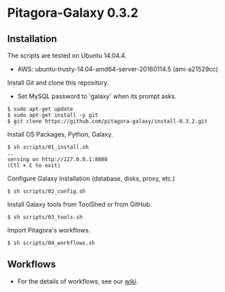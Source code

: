 # Pitagora-Galaxy 0.3.2

## Installation

The scripts are tested on Ubuntu 14.04.4.
* AWS: ubuntu-trusty-14.04-amd64-server-20160114.5 (ami-a21529cc)

Install Git and clone this repository.
* Set MySQL password to 'galaxy' when its prompt asks.
```
$ sudo apt-get update
$ sudo apt-get install -y git
$ git clone https://github.com/pitagora-galaxy/install-0.3.2.git
```

Install OS Packages, Python, Galaxy.
```
$ sh scripts/01_install.sh
..
serving on http://127.0.0.1:8080
(Ctl + C to exit)
```

Configure Galaxy installation (database, disks, proxy, etc.)
```
$ sh scripts/02_config.sh
```

Install Galaxy tools from ToolShed or from GitHub.
```
$ sh scripts/03_tools.sh
```

Import Pitagora's workflows.
```
$ sh scripts/04_workflows.sh
```

## Workflows

* For the details of workflows, see our [wiki](http://wiki.pitagora-galaxy.org/wiki/index.php/Workflows).
